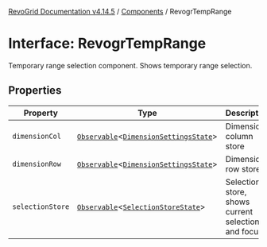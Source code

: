 [RevoGrid Documentation v4.14.5](README.md) / [Components](Namespace.Components.md) / RevogrTempRange

# Interface: RevogrTempRange

Temporary range selection component. Shows temporary range selection.

## Properties

| Property | Type | Description | Defined in |
| ------ | ------ | ------ | ------ |
| `dimensionCol` | [`Observable`](TypeAlias.Observable.md)\<[`DimensionSettingsState`](Interface.DimensionSettingsState.md)\> | Dimension column store | [src/components.d.ts:694](https://github.com/revolist/revogrid/blob/395fb64310e6654557393205ff295dbb2f4142c5/src/components.d.ts#L694) |
| `dimensionRow` | [`Observable`](TypeAlias.Observable.md)\<[`DimensionSettingsState`](Interface.DimensionSettingsState.md)\> | Dimension row store | [src/components.d.ts:698](https://github.com/revolist/revogrid/blob/395fb64310e6654557393205ff295dbb2f4142c5/src/components.d.ts#L698) |
| `selectionStore` | [`Observable`](TypeAlias.Observable.md)\<[`SelectionStoreState`](TypeAlias.SelectionStoreState.md)\> | Selection store, shows current selection and focus | [src/components.d.ts:702](https://github.com/revolist/revogrid/blob/395fb64310e6654557393205ff295dbb2f4142c5/src/components.d.ts#L702) |
